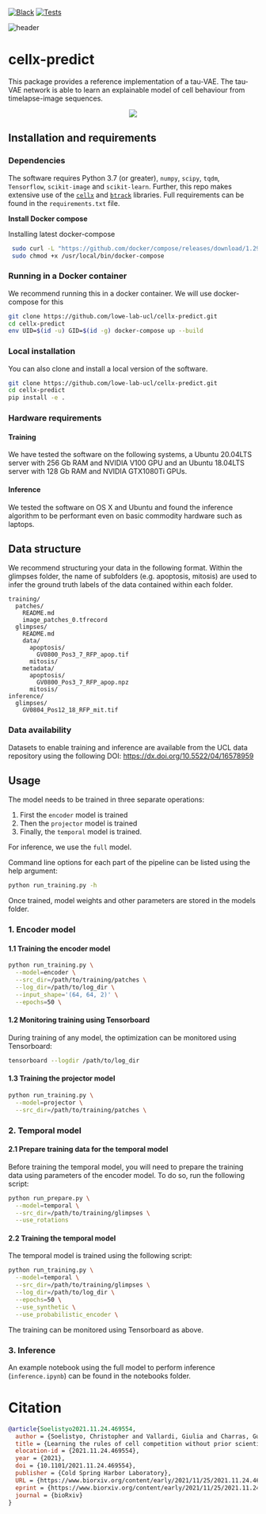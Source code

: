 [![Black](https://img.shields.io/badge/code%20style-black-000000.svg)](https://github.com/psf/black)
[![Tests](https://github.com/lowe-lab-ucl/cellx-predict/actions/workflows/cellxpred.yml/badge.svg)](lowe-lab-ucl/cellx-predict/actions)

![header](assets/header.png)

# cellx-predict

This package provides a reference implementation of a tau-VAE. The tau-VAE network is able to learn an explainable model of cell behaviour from timelapse-image sequences.

<p align="center">
  <img src="assets/problem.png" />
</p>

## Installation and requirements

### Dependencies

The software requires Python 3.7 (or greater), `numpy`, `scipy`, `tqdm`, `Tensorflow`, `scikit-image` and `scikit-learn`. Further, this repo makes extensive use of the [`cellx`](https://github.com/quantumjot/cellx) and [`btrack`](https://github.com/quantumjot/BayesianTracker) libraries. Full requirements can be found in the `requirements.txt` file.

**Install Docker compose**

Installing latest docker-compose

```bash
 sudo curl -L "https://github.com/docker/compose/releases/download/1.29.2/docker-compose-$(uname -s)-$(uname -m)" -o /usr/local/bin/docker-compose
 sudo chmod +x /usr/local/bin/docker-compose
```

### Running in a Docker container


We recommend running this in a docker container. 
We will use docker-compose for this

```bash
git clone https://github.com/lowe-lab-ucl/cellx-predict.git
cd cellx-predict
env UID=$(id -u) GID=$(id -g) docker-compose up --build
```


### Local installation

You can also clone and install a local version of the software.

```sh
git clone https://github.com/lowe-lab-ucl/cellx-predict.git
cd cellx-predict
pip install -e .
```

### Hardware requirements

#### Training

We have tested the software on the following systems, a Ubuntu 20.04LTS server with 256 Gb RAM and NVIDIA V100 GPU and an Ubuntu 18.04LTS server with 128 Gb RAM and NVIDIA GTX1080Ti GPUs.

#### Inference

We tested the software on OS X and Ubuntu and found the inference algorithm to be performant even on basic commodity hardware such as laptops.

## Data structure

We recommend structuring your data in the following format. Within the glimpses folder, the name of subfolders (e.g. apoptosis, mitosis) are used to infer the ground truth labels of the data contained within each folder.

```
training/
  patches/
    README.md
    image_patches_0.tfrecord
  glimpses/
    README.md
    data/
      apoptosis/
        GV0800_Pos3_7_RFP_apop.tif
      mitosis/
    metadata/
      apoptosis/
        GV0800_Pos3_7_RFP_apop.npz
      mitosis/
inference/
  glimpses/
    GV0804_Pos12_18_RFP_mit.tif
```

### Data availability

Datasets to enable training and inference are available from the UCL data repository using the following DOI: https://dx.doi.org/10.5522/04/16578959

## Usage

The model needs to be trained in three separate operations:

1. First the `encoder` model is trained
2. Then the `projector` model is trained
3. Finally, the `temporal` model is trained.

For inference, we use the `full` model.

Command line options for each part of the pipeline can be listed using the help argument:

```sh
python run_training.py -h
```

Once trained, model weights and other parameters are stored in the models folder.

### 1. Encoder model

#### 1.1 Training the encoder model

```sh
python run_training.py \
  --model=encoder \
  --src_dir=/path/to/training/patches \
  --log_dir=/path/to/log_dir \
  --input_shape='(64, 64, 2)' \
  --epochs=50 \
```

#### 1.2 Monitoring training using Tensorboard

During training of any model, the optimization can be monitored using Tensorboard:

```sh
tensorboard --logdir /path/to/log_dir
```

#### 1.3 Training the projector model

```sh
python run_training.py \
  --model=projector \
  --src_dir=/path/to/training/patches \
```

### 2. Temporal model

#### 2.1 Prepare training data for the temporal model

Before training the temporal model, you will need to prepare the training data using parameters of the encoder model. To do so, run the following script:

```sh
python run_prepare.py \
  --model=temporal \
  --src_dir=/path/to/training/glimpses \
  --use_rotations
```

#### 2.2 Training the temporal model

The temporal model is trained using the following script:

```sh
python run_training.py \
  --model=temporal \
  --src_dir=/path/to/training/glimpses \
  --log_dir=/path/to/log_dir \
  --epochs=50 \
  --use_synthetic \
  --use_probabilistic_encoder \
```

The training can be monitored using Tensorboard as above.

### 3. Inference

An example notebook using the full model to perform inference (`inference.ipynb`) can be found in the notebooks folder.

# Citation

```bibtex
@article{Soelistyo2021.11.24.469554,
  author = {Soelistyo, Christopher and Vallardi, Giulia and Charras, Guillaume and Lowe, Alan R},
  title = {Learning the rules of cell competition without prior scientific knowledge},
  elocation-id = {2021.11.24.469554},
  year = {2021},
  doi = {10.1101/2021.11.24.469554},
  publisher = {Cold Spring Harbor Laboratory},
  URL = {https://www.biorxiv.org/content/early/2021/11/25/2021.11.24.469554},
  eprint = {https://www.biorxiv.org/content/early/2021/11/25/2021.11.24.469554.full.pdf},
  journal = {bioRxiv}
}
```
